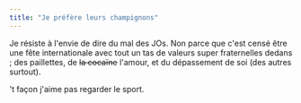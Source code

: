 ```yaml
---
title: "Je préfère leurs champignons"
---
```


Je résiste à l'envie de dire du mal des JOs. Non parce que c'est censé être
une fête internationale avec tout un tas de valeurs super fraternelles dedans
; des paillettes, de <s>la cocaïne</s> l'amour, et du dépassement de soi (des
autres surtout).

't façon j'aime pas regarder le sport.


